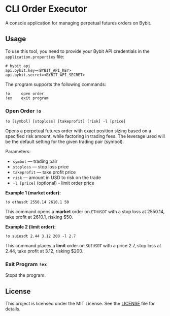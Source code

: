 # CLI Order Executor

A console application for managing perpetual futures orders on Bybit.

## Usage

To use this tool, you need to provide your Bybit API credentials in the `application.properties` file:

```properties
# bybit api
api.bybit.key=<BYBIT_API_KEY>
api.bybit.secret=<BYBIT_API_SECRET>
```

The program supports the following commands:

    !o     open order
    !ex    exit program

### Open Order `!o`

```
!o [symbol] [stoploss] [takeprofit] [risk] -l [price]
```

Opens a perpetual futures order with exact position sizing based on a specified risk amount, while factoring in trading fees. The leverage used will be the default setting for the given trading pair (symbol).

Parameters:

- `symbol` — trading pair
- `stoploss` — stop loss price
- `takeprofit` — take profit price
- `risk` — amount in USD to risk on the trade
- `-l [price]` (optional) - limit order price

**Example 1 (market order):**

```
!o ethusdt 2550.14 2610.1 50
```

This command opens a **market** order on `ETHUSDT` with a stop loss at 2550.14, take profit at 2610.1, risking $50.

**Example 2 (limit order):**

```
!o suiusdt 2.44 3.12 200 -l 2.7
```

This command places a **limit** order on `SUIUSDT` with a price 2.7, stop loss at 2.44, take profit at 3.12, risking $200.

### Exit Program `!ex`

Stops the program.

## License

This project is licensed under the MIT License. See the [LICENSE](LICENSE) file for details.